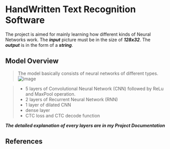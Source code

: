 # HandWritten Text Recognition Software

The project is aimed for mainly learning how different kinds of Neural Networks work.
The ***input*** picture must be in the size of ***128x32***.
The ***output*** is in the form of a ***string***.

## Model Overview
> The model basically consists of neural networks of different types.
![image](https://user-images.githubusercontent.com/64166521/146567736-09b93582-eef4-49de-a13b-4b0781023823.png)

> - 5 layers of Convolutional Neural Network (CNN) followed by ReLu and MaxPool operation.
> - 2 layers of Recurrent Neural Network (RNN)
> - 1 layer of dilated CNN
> - dense layer 
> - CTC loss and CTC decode function

***The detailed explanation of every layers are in my Project Documentation***

## References

